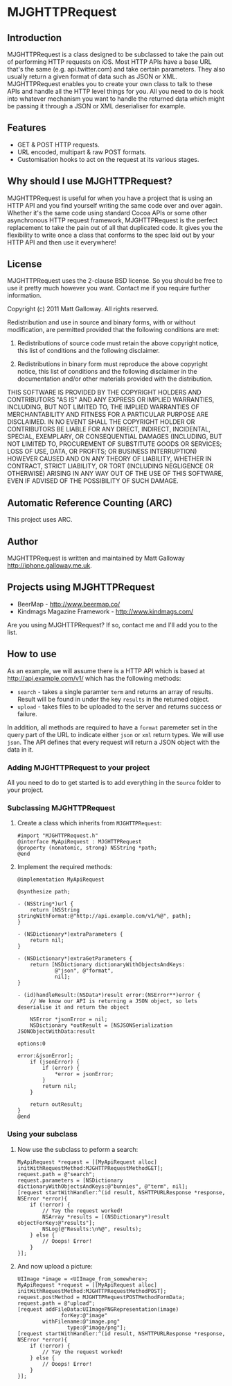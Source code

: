 # MJGHTTPRequest

## Introduction

MJGHTTPRequest is a class designed to be subclassed to take the pain out of performing HTTP 
requests on iOS. Most HTTP APIs have a base URL that's the same (e.g. api.twitter.com) and take 
certain parameters. They also usually return a given format of data such as JSON or XML. 
MJGHTTPRequest enables you to create your own class to talk to these APIs and handle all the HTTP 
level things for you. All you need to do is hook into whatever mechanism you want to handle the 
returned data which might be passing it through a JSON or XML deserialiser for example.

## Features

 * GET & POST HTTP requests.
 * URL encoded, multipart & raw POST formats.
 * Customisation hooks to act on the request at its various stages.

## Why should I use MJGHTTPRequest?

MJGHTTPRequest is useful for when you have a project that is using an HTTP API and you find 
yourself writing the same code over and over again. Whether it's the same code using standard 
Cocoa APIs or some other asynchronous HTTP request framework, MJGHTTPRequest is the perfect 
replacement to take the pain out of all that duplicated code. It gives you the flexibility to 
write once a class that conforms to the spec laid out by your HTTP API and then use it everywhere!

## License

MJGHTTPRequest uses the 2-clause BSD license. So you should be free to use it pretty much however 
you want. Contact me if you require further information.

Copyright (c) 2011 Matt Galloway. All rights reserved.

Redistribution and use in source and binary forms, with or without
modification, are permitted provided that the following conditions are met:

1. Redistributions of source code must retain the above copyright notice, this
list of conditions and the following disclaimer.

2. Redistributions in binary form must reproduce the above copyright notice,
this list of conditions and the following disclaimer in the documentation
and/or other materials provided with the distribution.

THIS SOFTWARE IS PROVIDED BY THE COPYRIGHT HOLDERS AND CONTRIBUTORS "AS IS"
AND ANY EXPRESS OR IMPLIED WARRANTIES, INCLUDING, BUT NOT LIMITED TO, THE
IMPLIED WARRANTIES OF MERCHANTABILITY AND FITNESS FOR A PARTICULAR PURPOSE ARE
DISCLAIMED. IN NO EVENT SHALL THE COPYRIGHT HOLDER OR CONTRIBUTORS BE LIABLE
FOR ANY DIRECT, INDIRECT, INCIDENTAL, SPECIAL, EXEMPLARY, OR CONSEQUENTIAL
DAMAGES (INCLUDING, BUT NOT LIMITED TO, PROCUREMENT OF SUBSTITUTE GOODS OR
SERVICES; LOSS OF USE, DATA, OR PROFITS; OR BUSINESS INTERRUPTION) HOWEVER
CAUSED AND ON ANY THEORY OF LIABILITY, WHETHER IN CONTRACT, STRICT LIABILITY,
OR TORT (INCLUDING NEGLIGENCE OR OTHERWISE) ARISING IN ANY WAY OUT OF THE USE
OF THIS SOFTWARE, EVEN IF ADVISED OF THE POSSIBILITY OF SUCH DAMAGE.

## Automatic Reference Counting (ARC)

This project uses ARC.

## Author

MJGHTTPRequest is written and maintained by Matt Galloway <http://iphone.galloway.me.uk>.

## Projects using MJGHTTPRequest

 * BeerMap - http://www.beermap.co/
 * Kindmags Magazine Framework - http://www.kindmags.com/

Are you using MJGHTTPRequest? If so, contact me and I'll add you to the list.

## How to use

As an example, we will assume there is a HTTP API which is based at http://api.example.com/v1/ 
which has the following methods:

 * `search` - takes a single paramter `term` and returns an array of results. Result will be found in 
under the key `results` in the returned object.
 * `upload` - takes files to be uploaded to the server and returns success or failure.

In addition, all methods are required to have a `format` paremeter set in the query part of the URL 
to indicate either `json` or `xml` return types. We will use `json`. The API defines that every 
request will return a JSON object with the data in it.

### Adding MJGHTTPRequest to your project

All you need to do to get started is to add everything in the `Source` folder to your project.

### Subclassing MJGHTTPRequest

 1. Create a class which inherits from `MJGHTTPRequest`:

        #import "MJGHTTPRequest.h"
        @interface MyApiRequest : MJGHTTPRequest
        @property (nonatomic, strong) NSString *path;
        @end

 1. Implement the required methods:

        @implementation MyApiRequest
        
        @synthesize path;
        
        - (NSString*)url {
            return [NSString stringWithFormat:@"http://api.example.com/v1/%@", path];
        }
        
        - (NSDictionary*)extraParameters {
            return nil;
        }
        
        - (NSDictionary*)extraGetParameters {
            return [NSDictionary dictionaryWithObjectsAndKeys:
                    @"json", @"format",
                    nil];
        }
        
        - (id)handleResult:(NSData*)result error:(NSError**)error {
            // We know our API is returning a JSON object, so lets deserialise it and return the object
            
            NSError *jsonError = nil;
            NSDictionary *outResult = [NSJSONSerialization JSONObjectWithData:result 
                                                                      options:0 
                                                                        error:&jsonError];
            if (jsonError) {
                if (error) {
                    *error = jsonError;
                }
                return nil;
            }
            
            return outResult;
        }
        @end

### Using your subclass

 1. Now use the subclass to peform a search:

        MyApiRequest *request = [[MyApiRequest alloc] initWithRequestMethod:MJGHTTPRequestMethodGET];
        request.path = @"search";
        request.parameters = [NSDictionary dictionaryWithObjectsAndKeys:@"bunnies", @"term", nil];
        [request startWithHandler:^(id result, NSHTTPURLResponse *response, NSError *error){
            if (!error) {
                // Yay the request worked!
                NSArray *results = [(NSDictionary*)result objectForKey:@"results"];
                NSLog(@"Results:\n%@", results);
            } else {
                // Ooops! Error!
            }
        }];

 1. And now upload a picture:

        UIImage *image = <UIImage_from_somewhere>;
        MyApiRequest *request = [[MyApiRequest alloc] initWithRequestMethod:MJGHTTPRequestMethodPOST];
        request.postMethod = MJGHTTPRequestPOSTMethodFormData;
        request.path = @"upload";
        [request addFileData:UIImagePNGRepresentation(image) 
                      forKey:@"image" 
                withFilename:@"image.png" 
                        type:@"image/png"];
        [request startWithHandler:^(id result, NSHTTPURLResponse *response, NSError *error){
            if (!error) {
                // Yay the request worked!
            } else {
                // Ooops! Error!
            }
        }];
